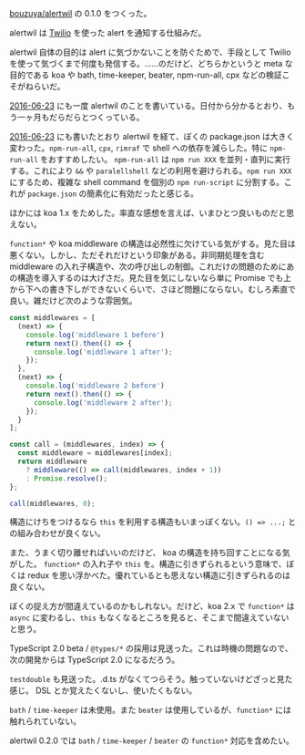 [bouzuya/alertwil][] の 0.1.0 をつくった。

alertwil は [Twilio](https://www.twilio.com/) を使った alert を通知する仕組みだ。

alertwil 自体の目的は alert に気づかないことを防ぐためで、手段として Twilio を使って気づくまで何度も発信する。……のだけど、どちらかというと meta な目的である koa や bath, time-keeper, beater, npm-run-all, cpx などの検証こそがねらいだ。

[2016-06-23][] にも一度 alertwil のことを書いている。日付から分かるとおり、もう一ヶ月もだらだらとつくっている。

[2016-06-23][] にも書いたとおり alertwil を経て、ぼくの package.json は大きく変わった。`npm-run-all`, `cpx`, `rimraf` で shell への依存を減らした。特に `npm-run-all` をおすすめしたい。 `npm-run-all` は `npm run XXX` を並列・直列に実行する。これにより `&&` や `paralellshell` などの利用を避けられる。`npm run XXX` にするため、複雑な shell command を個別の `npm run-script` に分割する。これが `package.json` の簡素化に有効だったと感じる。

ほかには koa 1.x をためした。率直な感想を言えば、いまひとつ良いものだと思えない。

`function*` や koa middleware の構造は必然性に欠けている気がする。見た目は悪くない。しかし、ただそれだけという印象がある。非同期処理を含む middleware の入れ子構造や、次の呼び出しの制御。これだけの問題のためにあの構造を導入するのは大げさだ。見た目を気にしないなら単に Promise でも上から下への書き下しができないくらいで、さほど問題にならない。むしろ素直で良い。雑だけど次のような雰囲気。

```js
const middlewares = [
  (next) => {
    console.log('middleware 1 before')
    return next().then(() => {
      console.log('middleware 1 after');
    });
  },
  (next) => {
    console.log('middleware 2 before')
    return next().then(() => {
      console.log('middleware 2 after');
    });
  }
];

const call = (middlewares, index) => {
  const middleware = middlewares[index];
  return middleware
    ? middleware(() => call(middlewares, index + 1))
    : Promise.resolve();
};

call(middlewares, 0);
```

構造にけちをつけるなら `this` を利用する構造もいまっぽくない。`() => ...;` との組み合わせが良くない。

また、うまく切り離せればいいのだけど、 koa の構造を持ち回すことになる気がした。 `function*` の入れ子や `this` を。構造に引きずられるという意味で、ぼくは redux を思い浮かべた。優れているとも思えない構造に引きずられるのは良くない。

ぼくの捉え方が間違えているのかもしれない。だけど、koa 2.x で `function*` は `async` に変わるし、`this` もなくなるところを見ると、そこまで間違えていないと思う。

TypeScript 2.0 beta / `@types/*` の採用は見送った。これは時機の問題なので、次の開発からは TypeScript 2.0 になるだろう。

`testdouble` も見送った。.d.ts がなくてつらそう。触っていないけどざっと見た感じ。 DSL とか覚えたくないし、使いたくもない。

`bath` / `time-keeper` は未使用。また `beater` は使用しているが、`function*` には触れられていない。

alertwil 0.2.0 では `bath` / `time-keeper` / `beater` の `function*` 対応を含めたい。

[2016-06-23]: http://blog.bouzuya.net/2016/06/23/
[bouzuya/alertwil]: https://github.com/bouzuya/alertwil
